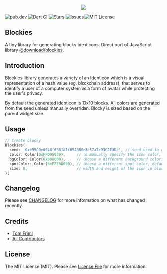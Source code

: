 <p align="center">
<img src="https://github.com/nextchapterstudio/blockies/raw/main/blockies_sample.png"
</p>

[![pub.dev][pub-dev-shield]][pub-dev-url]
[![Dart CI](https://github.com/nextchapterstudio/blockies/actions/workflows/dart.yml/badge.svg)](https://github.com/nextchapterstudio/blockies/actions/workflows/dart.yml)
[![Stars][stars-shield]][stars-url]
[![Issues][issues-shield]][issues-url]
[![MIT License][license-shield]][license-url]

## Blockies
A tiny library for generating blocky identicons. Direct port of JavaScript library [@download/blockies](https://www.npmjs.com/package/@download/blockies).

## Introduction
Blockies library generates a variety of an Identicon which is a visual representation of a hash value (eg. blockchain address), that serves to identify a user of a computer system as a form of avatar while protecting the user's privacy.

By default the generated identicon is 10x10 blocks. All colors are generated from the seed unless manually overriden. Blocky is sized based on the parent widget size.

## Usage

```dart
// Create blocky
Blockies(
  seed: '0xe95C0ed548f63B181f6528B8e3c57a7c93C2E3Dc', // seed used to generate identicon
  color: Color(0xFFD95030),     // to manually specify the icon color, default: random
  bgColor: Color(0x000000),     // choose a different background color, default: random based on the seed
  spotColor: Color(0xFFE6D690), // choose a different spot color, default: random based on the seed
  size: 8,                      // width and height of the icon in blocks, default: 10
);
```

## Changelog

Please see [CHANGELOG](CHANGELOG.md) for more information on what has changed recently.

## Credits

- [Tom Friml](https://github.com/3ph)
- [All Contributors](../../contributors)

## License

The MIT License (MIT). Please see [License File](LICENSE.md) for more information.


<!-- MARKDOWN LINKS & IMAGES -->
<!-- https://www.markdownguide.org/basic-syntax/#reference-style-links -->
[pub-dev-shield]: https://img.shields.io/pub/v/blockies?logo=dart&logoColor=white
[pub-dev-url]: https://pub.dev/packages/blockies
[stars-shield]: https://img.shields.io/github/stars/nextchapterstudio/blockies?logo=github&colorB=deeppink&label=stars
[stars-url]: https://packagist.org/packages/nextchapterstudio/blockies
[issues-shield]: https://img.shields.io/github/issues/nextchapterstudio/blockies
[issues-url]: https://github.com/nextchapterstudio/blockies/issues
[license-shield]: https://img.shields.io/github/license/nextchapterstudio/blockies
[license-url]: https://github.com/nextchapterstudio/blockies/blob/master/LICENSE
